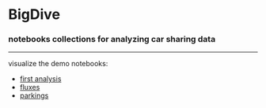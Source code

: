 # BigDive
### notebooks collections for analyzing car sharing data

 --- 
 
visualize the demo notebooks:
+ [first analysis](http://nbviewer.jupyter.org/github/CityChrone/BigDive/blob/master/first%20analysis%20of%20booking%20-%20%20BigDive.ipynb)
+ [fluxes](http://nbviewer.jupyter.org/github/CityChrone/BigDive/blob/master/Fluxes-bigDive.ipynb)
+ [parkings](http://nbviewer.jupyter.org/github/CityChrone/BigDive/blob/master/parking-time%20--%20bigDive.ipynb)
